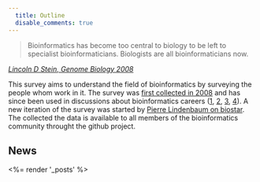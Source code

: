```yaml
--- 
  title: Outline
  disable_comments: true
---
```


> Bioinformatics has become too central to biology to be left to specialist bioinformaticians. Biologists are all bioinformaticians now.

<cite><a href="http://genomebiology.com/content/9/12/114">Lincoln D Stein, Genome Biology 2008</a></cite>

This survey aims to understand the field of bioinformatics by surveying the
people whom work in it. The survey was [first collected in 2008][2008] and has 
since been used in discussions about bioinformatics careers ([1][], [2][],
[3][], [4][]). A new iteration of the survey was started by [Pierre Lindenbaum on
biostar][biostar]. The collected the data is available to all members of the 
bioinformatics community throught the github project.

## News

<%= render '_posts' %>

[2008]: http://openwetware.org/wiki/Biogang:Projects/Bioinformatics_Career_Survey_2008
[1]: http://biostar.stackexchange.com/questions/34
[2]: http://biostar.stackexchange.com/questions/11690
[3]: http://biostar.stackexchange.com/questions/3485/
[4]: http://genomebiology.com/2008/9/12/114
[biostar]: http://biostar.stackexchange.com/questions/12663
